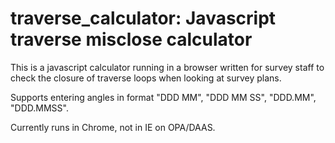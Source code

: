 traverse_calculator: Javascript traverse misclose calculator
============================================================

This is a javascript calculator running in a browser written for survey
staff to check the closure of traverse loops when looking at survey 
plans.

Supports entering angles in format "DDD MM", "DDD MM SS", "DDD.MM", "DDD.MMSS".

Currently runs in Chrome, not in IE on OPA/DAAS.
